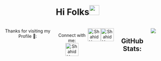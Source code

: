 
<h1 align="center">Hi Folks<img width="32px" src="https://camo.githubusercontent.com/e8e7b06ecf583bc040eb60e44eb5b8e0ecc5421320a92929ce21522dbc34c891/68747470733a2f2f6d656469612e67697068792e636f6d2f6d656469612f6876524a434c467a6361737252346961377a2f67697068792e676966"/>
</h1>
<br>

<div style="display:flex;flex-direction:row;align-content:center;justify-content:center;" align="center">Thanks for visiting my Profile 💙:<br>
  <br>
  
Connect with me: <br>
<a href="https://www.twitter.com/shahidstwt">
  <img alt="ShahidHussain | Twitter" width="42px" src="https://raw.githubusercontent.com/peterthehan/peterthehan/master/assets/twitter.svg" /></a>
  
<a href="https://www.linkedin.com/in/shahid-hussain-500a93214">
  <img alt="ShahidHussain | LinkedIn" width="42px" src="https://raw.githubusercontent.com/peterthehan/peterthehan/master/assets/linkedin.svg" /></a>
  
<a href="https://www.instagram.com/ig_shahidhussain">
  <img alt="ShahidHussain | Instagram" width="42px" src="https://upload.wikimedia.org/wikipedia/commons/e/e7/Instagram_logo_2016.svg"/></a>
<br />
  
  <h2> GitHub Stats:</h2>
  <img src="https://github-readme-stats.vercel.app/api/?username=shahidhussain07&count_private=true&theme=tokyonight&showicons=true"
 
 
</div>
